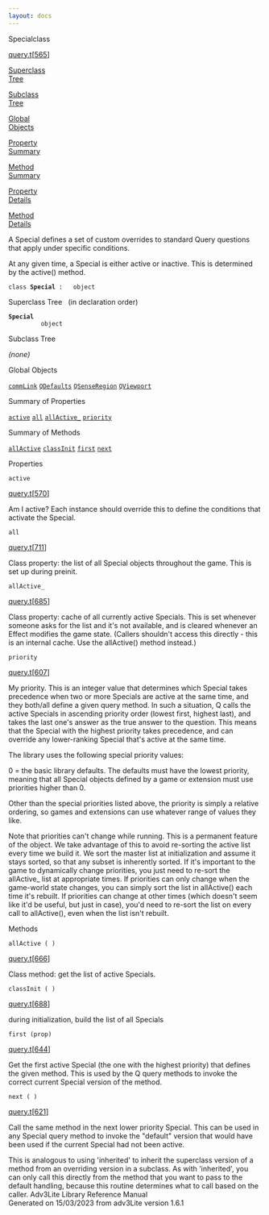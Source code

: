 ```yaml
---
layout: docs
---
```

<span class="title">Special</span><span class="type">class</span>

[query.t](../file/query.t.html)\[[565](../source/query.t.html#565)\]

[Superclass  
Tree](#_SuperClassTree_)

[Subclass  
Tree](#_SubClassTree_)

[Global  
Objects](#_ObjectSummary_)

[Property  
Summary](#_PropSummary_)

[Method  
Summary](#_MethodSummary_)

[Property  
Details](#_Properties_)

[Method  
Details](#_Methods_)



A Special defines a set of custom overrides to standard Query questions
that apply under specific conditions.

At any given time, a Special is either active or inactive. This is
determined by the active() method.

`class `**`Special`**` :   object`



<span id="_SuperClassTree_"></span>



<span class="hdln">Superclass Tree</span>   (in declaration order)



**`Special`**  
`         object`  
<span id="_SubClassTree_"></span>



<span class="hdln">Subclass Tree</span>  



*(none)* <span id="_ObjectSummary_"></span>



<span class="hdln">Global Objects</span>  



[`commLink`](../object/commLink.html) [`QDefaults`](../object/QDefaults.html) [`QSenseRegion`](../object/QSenseRegion.html) [`QViewport`](../object/QViewport.html)
<span id="_PropSummary_"></span>



<span class="hdln">Summary of Properties</span>  



[`active`](#active) [`all`](#all) [`allActive_`](#allActive_) [`priority`](#priority)

<span id="_MethodSummary_"></span>



<span class="hdln">Summary of Methods</span>  



[`allActive`](#allActive) [`classInit`](#classInit) [`first`](#first) [`next`](#next)

<span id="_Properties_"></span>



<span class="hdln">Properties</span>  



<span id="active"></span>

`active`

[query.t](../file/query.t.html)\[[570](../source/query.t.html#570)\]



Am I active? Each instance should override this to define the conditions
that activate the Special.



<span id="all"></span>

`all`

[query.t](../file/query.t.html)\[[711](../source/query.t.html#711)\]



Class property: the list of all Special objects throughout the game.
This is set up during preinit.



<span id="allActive_"></span>

`allActive_`

[query.t](../file/query.t.html)\[[685](../source/query.t.html#685)\]



Class property: cache of all currently active Specials. This is set
whenever someone asks for the list and it's not available, and is
cleared whenever an Effect modifies the game state. (Callers shouldn't
access this directly - this is an internal cache. Use the allActive()
method instead.)



<span id="priority"></span>

`priority`

[query.t](../file/query.t.html)\[[607](../source/query.t.html#607)\]



My priority. This is an integer value that determines which Special
takes precedence when two or more Specials are active at the same time,
and they both/all define a given query method. In such a situation, Q
calls the active Specials in ascending priority order (lowest first,
highest last), and takes the last one's answer as the true answer to the
question. This means that the Special with the highest priority takes
precedence, and can override any lower-ranking Special that's active at
the same time.

The library uses the following special priority values:

0 = the basic library defaults. The defaults must have the lowest
priority, meaning that all Special objects defined by a game or
extension must use priorities higher than 0.

Other than the special priorities listed above, the priority is simply a
relative ordering, so games and extensions can use whatever range of
values they like.

Note that priorities can't change while running. This is a permanent
feature of the object. We take advantage of this to avoid re-sorting the
active list every time we build it. We sort the master list at
initialization and assume it stays sorted, so that any subset is
inherently sorted. If it's important to the game to dynamically change
priorities, you just need to re-sort the allActive\_ list at appropriate
times. If priorities can only change when the game-world state changes,
you can simply sort the list in allActive() each time it's rebuilt. If
priorities can change at other times (which doesn't seem like it'd be
useful, but just in case), you'd need to re-sort the list on every call
to allActive(), even when the list isn't rebuilt.



<span id="_Methods_"></span>



<span class="hdln">Methods</span>  



<span id="allActive"></span>

`allActive ( )`

[query.t](../file/query.t.html)\[[666](../source/query.t.html#666)\]



Class method: get the list of active Specials.



<span id="classInit"></span>

`classInit ( )`

[query.t](../file/query.t.html)\[[688](../source/query.t.html#688)\]



during initialization, build the list of all Specials



<span id="first"></span>

`first (prop)`

[query.t](../file/query.t.html)\[[644](../source/query.t.html#644)\]



Get the first active Special (the one with the highest priority) that
defines the given method. This is used by the Q query methods to invoke
the correct current Special version of the method.



<span id="next"></span>

`next ( )`

[query.t](../file/query.t.html)\[[621](../source/query.t.html#621)\]



Call the same method in the next lower priority Special. This can be
used in any Special query method to invoke the "default" version that
would have been used if the current Special had not been active.

This is analogous to using 'inherited' to inherit the superclass version
of a method from an overriding version in a subclass. As with
'inherited', you can only call this directly from the method that you
want to pass to the default handling, because this routine determines
what to call based on the caller.
Adv3Lite Library Reference Manual  
Generated on 15/03/2023 from adv3Lite version 1.6.1


